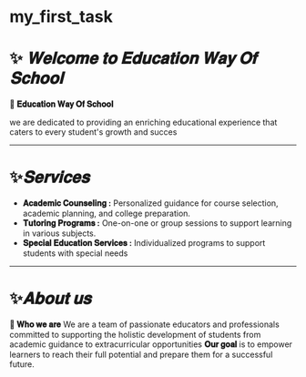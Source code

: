 # my_first_task
# ✨ *𝐖𝐞𝐥𝐜𝐨𝐦𝐞 𝐭𝐨 𝐄𝐝𝐮𝐜𝐚𝐭𝐢𝐨𝐧 𝐖𝐚𝐲 𝐎𝐟 𝐒𝐜𝐡𝐨𝐨𝐥*


**📌 𝐄𝐝𝐮𝐜𝐚𝐭𝐢𝐨𝐧 𝐖𝐚𝐲 𝐎𝐟 𝐒𝐜𝐡𝐨𝐨𝐥** 

 we are dedicated to providing an enriching educational experience that caters to every student's growth and succes
_______________

# ✨*𝐒𝐞𝐫𝐯𝐢𝐜𝐞𝐬*
- **𝐀𝐜𝐚𝐝𝐞𝐦𝐢𝐜 𝐂𝐨𝐮𝐧𝐬𝐞𝐥𝐢𝐧𝐠 :**  Personalized guidance for course selection, academic planning, and college preparation.
- **𝐓𝐮𝐭𝐨𝐫𝐢𝐧𝐠 𝐏𝐫𝐨𝐠𝐫𝐚𝐦𝐬 :** One-on-one or group sessions to support learning in various subjects.
- **𝐒𝐩𝐞𝐜𝐢𝐚𝐥 𝐄𝐝𝐮𝐜𝐚𝐭𝐢𝐨𝐧 𝐒𝐞𝐫𝐯𝐢𝐜𝐞𝐬 :** Individualized programs to support students with special needs
______

# ✨*𝐀𝐛𝐨𝐮𝐭 𝐮𝐬*
 **📌 𝐖𝐡𝐨 𝐰𝐞 𝐚𝐫𝐞**
We are a team of passionate educators and professionals committed to supporting the holistic development of students from academic guidance to extracurricular opportunities
 **𝐎𝐮𝐫 𝐠𝐨𝐚𝐥** is to empower learners to reach their full potential and prepare them for a successful future.
